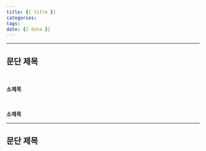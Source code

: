 ```yaml
---
title: {{ title }}
categories:
tags:
date: {{ date }}
---
```


---

<!--more-->

## **문단 제목**

<br />

**소제목**

<br />

**소제목**

---

## **문단 제목**